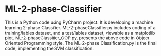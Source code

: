 # ML-2-phase-Classifier
This is a Python code using PyCharm project.
It is developing a machine learning 2-phase Classifier.
ML-2-phaseClassifier.py includes coding of a training/lables dataset, and a test/lables dataset, viewable as a matplotlib plot.
ML-2-phaseClassifier_OOP.py, presents the above code in Object Oriented Programming style.
The ML-2-phase Classification.py is the final code, implementing the SVM classification.
